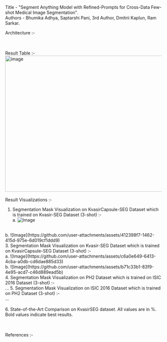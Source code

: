 Title - "Segment Anything Model with Refined-Prompts for Cross-Data Few-shot Medical Image Segmentation". <br />
Authors - Bhumika Adhya, Saptarshi Pani, 3rd Author, Dmitrii Kaplun, Ram Sarkar. <br />

Architecture :- <br />

<br /><br />
Result Table :- <br />
<img width="812" height="436" alt="image" src="https://github.com/user-attachments/assets/d99efadf-88f8-4669-938b-f6ee17fae256" />
<br /><br />
Result Visualizations :- <br />
1. Segmentation Mask Visualization on KvasirCapsule-SEG Dataset which is trained on Kvasir-SEG Dataset (3-shot) :- <br />
a. ![Image](https://github.com/user-attachments/assets/940874f9-060c-4316-ac6b-6ecdf6ae4d00)
<br />
b. ![Image](https://github.com/user-attachments/assets/412398f7-1462-415d-975e-6d019cf1ddd9)
<br />
3. Segmentation Mask Visualization on Kvasir-SEG Dataset which is trained on KvasirCapsule-SEG Dataset (3-shot) :- <br />
a. ![Image](https://github.com/user-attachments/assets/c6a0e649-6413-4cba-a0db-cd6dae885d33)
<br />
b. ![Image](https://github.com/user-attachments/assets/b71c33b1-83f9-4e95-acd7-c46d889ead5b)
<br />
4. Segmentation Mask Visualization on PH2 Dataset which is trained on ISIC 2016 Dataset (3-shot) :- <br />
...
5. Segmentation Mask Visualization on ISIC 2016 Dataset which is trained on PH2 Dataset (3-shot) :- <br />
...
<br /><br />
6. State-of-the-Art Comparison on KvasirSEG dataset. All values are in %. Bold values indicate best results. <br />

<br /><br />
References :- <br />

